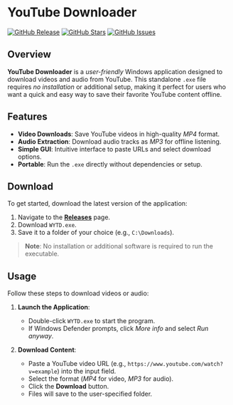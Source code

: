 # YouTube Downloader

[![GitHub Release](https://img.shields.io/github/v/release/w31c0/youtube_downloader?label=Release)](https://github.com/w31c0/youtube_downloader/releases)
[![GitHub Stars](https://img.shields.io/github/stars/w31c0/youtube_downloader?label=Stars)](https://github.com/w31c0/youtube_downloader/stargazers)
[![GitHub Issues](https://img.shields.io/github/issues/w31c0/youtube_downloader?label=Issues)](https://github.com/w31c0/youtube_downloader/issues)

## Overview

**YouTube Downloader** is a _user-friendly_ Windows application designed to download videos and audio from YouTube. This standalone `.exe` file requires *no installation* or additional setup, making it perfect for users who want a quick and easy way to save their favorite YouTube content offline.

## Features

- **Video Downloads**: Save YouTube videos in high-quality *MP4* format.
- **Audio Extraction**: Download audio tracks as *MP3* for offline listening.
- **Simple GUI**: Intuitive interface to paste URLs and select download options.
- **Portable**: Run the `.exe` directly without dependencies or setup.

## Download

To get started, download the latest version of the application:

1. Navigate to the [**Releases**](https://github.com/w31c0/youtube_downloader/releases) page.
2. Download `WYTD.exe`.
3. Save it to a folder of your choice (e.g., `C:\Downloads`).

> **Note**: No installation or additional software is required to run the executable.

## Usage

Follow these steps to download videos or audio:

1. **Launch the Application**:
   - Double-click `WYTD.exe` to start the program.
   - If Windows Defender prompts, click _More info_ and select _Run anyway_.

2. **Download Content**:
   - Paste a YouTube video URL (e.g., `https://www.youtube.com/watch?v=example`) into the input field.
   - Select the format (*MP4* for video, *MP3* for audio).
   - Click the **Download** button.
   - Files will save to the user-specified folder.
